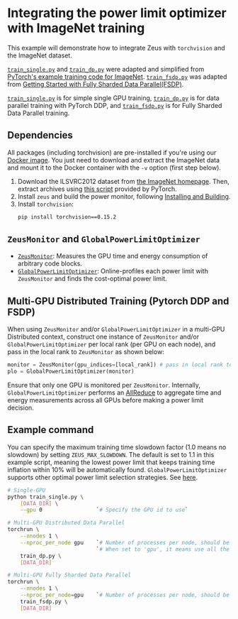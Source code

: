 # Integrating the power limit optimizer with ImageNet training

This example will demonstrate how to integrate Zeus with `torchvision` and the ImageNet dataset.

[`train_single.py`](train_single.py) and [`train_dp.py`](train_dp.py) were adapted and simplified from [PyTorch's example training code for ImageNet](https://github.com/pytorch/examples/blob/main/imagenet/main.py). [`train_fsdp.py`](train_fsdp.py) was adapted from [Getting Started with Fully Sharded Data Parallel(FSDP)](https://pytorch.org/tutorials/intermediate/FSDP_tutorial.html).

[`train_single.py`](train_single.py) is for simple single GPU training, [`train_dp.py`](train_dp.py) is for data parallel training with PyTorch DDP, and [`train_fsdp.py`](train_fsdp.py) is for Fully Sharded Data Parallel training. 

## Dependencies

All packages (including torchvision) are pre-installed if you're using our [Docker image](https://ml.energy/zeus/getting_started/#using-docker).
You just need to download and extract the ImageNet data and mount it to the Docker container with the `-v` option (first step below).

1. Download the ILSVRC2012 dataset from [the ImageNet homepage](http://www.image-net.org/).
    Then, extract archives using [this script](https://github.com/pytorch/examples/blob/main/imagenet/extract_ILSVRC.sh) provided by PyTorch.
1. Install `zeus` and build the power monitor, following [Installing and Building](https://ml.energy/zeus/getting_started/installing_and_building/).
1. Install `torchvision`:
    ```sh
    pip install torchvision==0.15.2
    ```

## `ZeusMonitor` and `GlobalPowerLimitOptimizer`

- [`ZeusMonitor`](http://ml.energy/zeus/reference/monitor/#zeus.monitor.ZeusMonitor): Measures the GPU time and energy consumption of arbitrary code blocks.
- [`GlobalPowerLimitOptimizer`](https://ml.energy/zeus/reference/optimizer/power_limit/#zeus.optimizer.power_limit.GlobalPowerLimitOptimizer): Online-profiles each power limit with `ZeusMonitor` and finds the cost-optimal power limit.

## Multi-GPU Distributed Training (Pytorch DDP and FSDP)

When using `ZeusMonitor` and/or `GlobalPowerLimitOptimizer` in a multi-GPU Distributed context, construct one instance of `ZeusMonitor` and/or `GlobalPowerLimitOptimizer` per local rank (per GPU on each node), and pass in the local rank to `ZeusMonitor` as shown below:

```python
monitor = ZeusMonitor(gpu_indices=[local_rank]) # pass in local rank to gpu_indices.
plo = GlobalPowerLimitOptimizer(monitor)
```

Ensure that only one GPU is monitored per `ZeusMonitor`. Internally, `GlobalPowerLimitOptimizer` performs an [AllReduce](https://docs.nvidia.com/deeplearning/nccl/user-guide/docs/usage/collectives.html) to aggregate time and energy measurements across all GPUs before making a power limit decision.

## Example command

You can specify the maximum training time slowdown factor (1.0 means no slowdown) by setting `ZEUS_MAX_SLOWDOWN`. The default is set to 1.1 in this example script, meaning the lowest power limit that keeps training time inflation within 10% will be automatically found.
`GlobalPowerLimitOptimizer` supports other optimal power limit selection strategies. See [here](https://ml.energy/zeus/reference/optimizer/power_limit).

```bash
# Single-GPU
python train_single.py \
    [DATA_DIR] \
    --gpu 0                 `# Specify the GPU id to use`

# Multi-GPU Distributed Data Parallel
torchrun \
    --nnodes 1 \
    --nproc_per_node gpu    `# Number of processes per node, should be equal to the number of GPUs.` \
                            `# When set to 'gpu', it means use all the GPUs available.` \
    train_dp.py \
    [DATA_DIR]

# Multi-GPU Fully Sharded Data Parallel
torchrun \
    --nnodes 1 \
    --nproc_per_node=gpu    `# Number of processes per node, should be equal to the number of GPUs.` \
    train_fsdp.py \
    [DATA_DIR]
```

